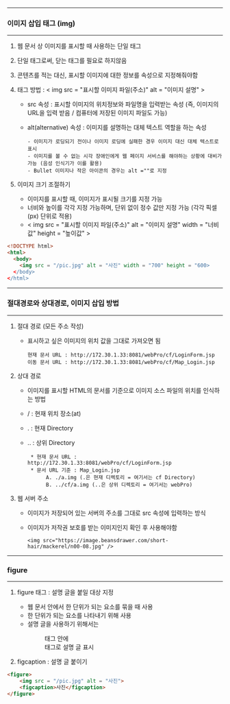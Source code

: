 -----
### 이미지 삽입 태그 (img)
-----
1. 웹 문서 상 이미지를 표시할 때 사용하는 단일 태그
2. 단일 태그로써, 닫는 태그를 필요로 하지않음
3. 콘텐츠를 적는 대신, 표시할 이미지에 대한 정보를 속성으로 지정해줘야함
4. 태그 방법 : < img src = "표시할 이미지 파일(주소)" alt = "이미지 설명" >

    - src 속성 : 표시할 이미지의 위치정보와 파일명을 입력받는 속성 (즉, 이미지의 URL을 입력 받음 / 컴퓨터에 저장된 이미지 파일도 가능)
    - alt(alternative) 속성 : 이미지를 설명하는 대체 텍스트 역할을 하는 속성

          - 이미지가 로딩되기 전이나 이미지 로딩에 실패한 경우 이미지 대신 대체 텍스트로 표시
          - 이미지를 볼 수 없는 시각 장애인에게 웹 페이지 서비스를 해야하는 상황에 대비가 가능 (음성 인식기가 이를 활용)
          - Bullet 이미지나 작은 아이콘의 경우는 alt =""로 지정
    
5. 이미지 크기 조절하기   

    - 이미지를 표시할 때, 이미지가 표시될 크기를 지정 가능   
    - 너비와 높이를 각각 지정 가능하며, 단위 없이 정수 값만 지정 가능 (각각 픽셀(px) 단위로 적용)   
    - < img src = "표시할 이미지 파일(주소)" alt = "이미지 설명" width = "너비값" height = "높이값" >

```html
<!DOCTYPE html>
<html>
  <body>
    <img src = "/pic.jpg" alt = "사진" width = "700" height = "600>
  </body>
</html>
```

-----
### 절대경로와 상대경로, 이미지 삽입 방법
-----
1. 절대 경로 (모든 주소 작성)
    - 표시하고 싶은 이미지의 위치 값을 그대로 가져오면 됨

          현재 문서 URL : http://172.30.1.33:8081/webPro/cf/LoginForm.jsp 
          이동 문서 URL : http://172.30.1.33:8081/webPro/cf/Map_Login.jsp 

2. 상대 경로
    - 이미지를 표시할 HTML의 문서를 기준으로 이미지 소스 파일의 위치를 인식하는 방법
    - / : 현재 위치 장소(at)
    - . : 현재 Directory
    - .. : 상위 Directory
    
           * 현재 문서 URL : http://172.30.1.33:8081/webPro/cf/LoginForm.jsp 
           * 문서 URL 기준 : Map_Login.jsp
                A. ./a.img (.은 현재 디렉토리 = 여기서는 cf Directory)
                B. ../cf/a.img (..은 상위 디렉토리 = 여기서는 webPro)
    
3. 웹 서버 주소
    - 이미지가 저장되어 있는 서버의 주소를 그대로 src 속성에 입력하는 방식
    - 이미지가 저작권 보호를 받는 이미지인지 확인 후 사용해야함
    
          <img src="https://image.beansdrawer.com/short-hair/mackerel/n00-08.jpg" />
-----
### figure
-----
1. figure 태그 : 설명 글을 붙일 대상 지정
	- 웹 문서 안에서 한 단위가 되는 요소를 묶을 때 사용
	- 한 단위가 되는 요소를 나타내기 위해 사용
	- 설명 글을 사용하기 위해서는 <figure> 태그 안에 <figcaption> 태그로 설명 글 표시

2. figcaption : 설명 글 붙이기

```html
<figure>
	<img src = "/pic.jpg" alt = "사진">
	<figcaption>사진</figcaption>
</figure>
```
